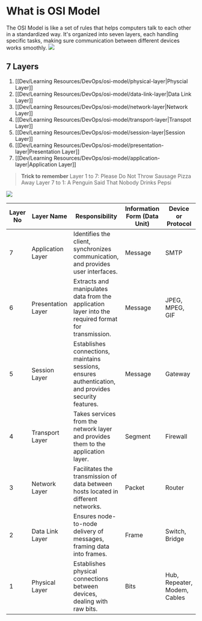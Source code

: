 # What is OSI Model
The OSI Model is like a set of rules that helps computers talk to each other in a standardized way. It's organized into seven layers, each handling specific tasks, making sure communication between different devices works smoothly.
![](https://media.geeksforgeeks.org/wp-content/uploads/20210220204638/cn1.png)

## 7 Layers
1. [[Dev/Learning Resources/DevOps/osi-model/physical-layer|Physcial Layer]]
2. [[Dev/Learning Resources/DevOps/osi-model/data-link-layer|Data Link Layer]]
3. [[Dev/Learning Resources/DevOps/osi-model/network-layer|Network Layer]]
4. [[Dev/Learning Resources/DevOps/osi-model/transport-layer|Transpot Layer]]
5. [[Dev/Learning Resources/DevOps/osi-model/session-layer|Session Layer]]
6. [[Dev/Learning Resources/DevOps/osi-model/presentation-layer|Presentation Layer]]
7. [[Dev/Learning Resources/DevOps/osi-model/application-layer|Application Layer]]

> **Trick to remember**
> Layer 1 to 7: Please Do Not Throw Sausage Pizza Away
> Layer 7 to 1: A Penguin Said That Nobody Drinks Pepsi


![](https://static.javatpoint.com/tutorial/computer-network/images/osi-model2.png)

| Layer No | Layer Name         | Responsibility                                                                                         | Information Form (Data Unit) | Device or Protocol     |
|----------|--------------------|---------------------------------------------------------------------------------------------------------|-----------------------------|-------------------------|
| 7        | Application Layer  | Identifies the client, synchronizes communication, and provides user interfaces.                      | Message                     | SMTP                    |
| 6        | Presentation Layer | Extracts and manipulates data from the application layer into the required format for transmission.     | Message                     | JPEG, MPEG, GIF         |
| 5        | Session Layer      | Establishes connections, maintains sessions, ensures authentication, and provides security features.   | Message                     | Gateway                 |
| 4        | Transport Layer    | Takes services from the network layer and provides them to the application layer.                         | Segment                     | Firewall               |
| 3        | Network Layer      | Facilitates the transmission of data between hosts located in different networks.                        | Packet                      | Router                  |
| 2        | Data Link Layer     | Ensures node-to-node delivery of messages, framing data into frames.                                      | Frame                       | Switch, Bridge          |
| 1        | Physical Layer      | Establishes physical connections between devices, dealing with raw bits.                                 | Bits                        | Hub, Repeater, Modem, Cables |
